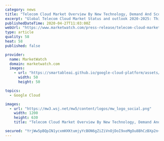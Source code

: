 ```yaml
---
category: news
title: "Telecom Cloud Market Overview By New Technology, Demand And Scope 2020 To 2025"
excerpt: "Global Telecom Cloud Market Status and outlook 2020-2025: This is a most important research for who looks for complete information"
publishedDateTime: 2020-04-27T11:03:00Z
webUrl: "https://www.marketwatch.com/press-release/telecom-cloud-market-overview-by-new-technology-demand-and-scope-2020-to-2025-2020-04-27?mod=mw_quote_news"
type: article
quality: 58
heat: 58
published: false

provider:
  name: MarketWatch
  domain: marketwatch.com
  images:
    - url: "https://smartableai.github.io/google-cloud-platform/assets/images/organizations/marketwatch.com-50x50.jpg"
      width: 50
      height: 50

topics:
  - Google Cloud

images:
  - url: "https://mw3.wsj.net/mw5/content/logos/mw_logo_social.png"
    width: 1200
    height: 630
    title: "Telecom Cloud Market Overview By New Technology, Demand And Scope 2020 To 2025"

secured: "YrjWw5pBQpIN1ycxmHXKtumjyYcBON6gZiZiVnOjDoI9xeMgOu8BhCzBXp2n+9nvnGeVDUBGfcKzaK/WqlLkqGHJ7e09MfT9D5gQEqowohibkimYmpJXkaRsMi6vRDPUNlV6MEKKy0MKFaEJkPwpDC5HC2wePN1U+8W5stxPwwRum76PXDyjKOPMgENYQfvmnWJHhhDS8mPZBEjLpMpSzTtuAS5qV7HmvWQX7HpVsxD/L/SvsEGbhz3R3+DsC6NWI5Akn4q0qQbTBQ9GOddVUwK31NgYTxwRkNpwhlfU9iRXngOQPjfy8/6ByjWeX+8z;h4xXH7ND0EeXddIhxYDe6w=="
---
```


